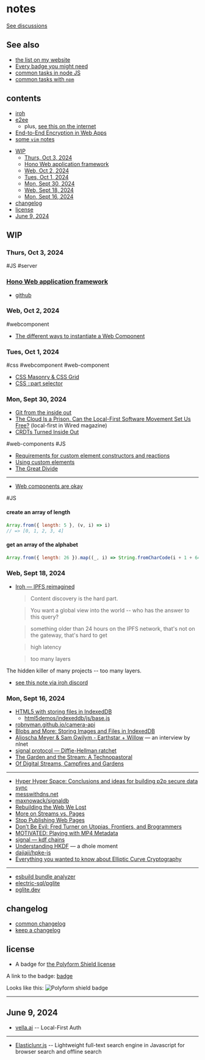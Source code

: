 # notes

[See discussions](https://github.com/nichoth/notes/discussions)

## See also

* [the list on my website](https://nichoth.com/list/)
* [Every badge you might need](https://gist.github.com/nichoth/1fb086c5bee5cd189d66e0f87d1a4825)
* [common tasks in node JS](https://gist.github.com/nichoth/35def0bf3e37fe0dd090f40bb3e43d9b)
* [common tasks with `npm`](https://gist.github.com/nichoth/1f054534a8749cefe2034a199b588948)

## contents

- [iroh](./IROH.md)
- [e2ee](./End-to-End-Encryption-in-the-Browser.mht)
  + plus, [see this on the internet](https://blog.excalidraw.com/end-to-end-encryption/)
- [End-to-End Encryption in Web Apps](https://cronokirby.com/posts/2021/06/e2e_in_the_browser/)
- [some `vim` notes](./vim.md)

<!-- toc -->

- [WIP](#wip)
  * [Thurs, Oct 3, 2024](#thurs-oct-3-2024)
  * [Hono Web application framework](#hono-web-application-framework)
  * [Web, Oct 2, 2024](#web-oct-2-2024)
  * [Tues, Oct 1, 2024](#tues-oct-1-2024)
  * [Mon, Sept 30, 2024](#mon-sept-30-2024)
  * [Web, Sept 18, 2024](#web-sept-18-2024)
  * [Mon, Sept 16, 2024](#mon-sept-16-2024)
- [changelog](#changelog)
- [license](#license)
- [June 9, 2024](#june-9-2024)

<!-- tocstop -->

## WIP

### Thurs, Oct 3, 2024

#JS #server

### [Hono Web application framework](https://hono.dev/)
  * [github](https://github.com/honojs/hono)

### Web, Oct 2, 2024

#webcomponent

* [The different ways to instantiate a Web Component](https://gomakethings.com/the-different-ways-to-instantiate-a-web-component/#inside-the-constructor)

### Tues, Oct 1, 2024

#css
#webcomponent #web-component

* [CSS Masonry & CSS Grid](https://css-tricks.com/css-masonry-css-grid/)
* [CSS ::part selector](https://developer.mozilla.org/en-US/docs/Web/CSS/::part)

### Mon, Sept 30, 2024

* [Git from the inside out](https://maryrosecook.com/blog/post/git-from-the-inside-out)
* [The Cloud Is a Prison. Can the Local-First Software Movement Set Us Free?](https://www.wired.com/story/the-cloud-is-a-prison-can-the-local-first-software-movement-set-us-free/) (local-first in Wired magazine)
* [CRDTs Turned Inside Out](https://interjectedfuture.com/crdts-turned-inside-out/)

#web-components #JS

* [Requirements for custom element constructors and reactions](https://html.spec.whatwg.org/multipage/custom-elements.html#custom-element-conformance)
* [Using custom elements](https://developer.mozilla.org/en-US/docs/Web/API/Web_components/Using_custom_elements#types_of_custom_element)
* [The Great Divide](https://css-tricks.com/the-great-divide/)

--------------

* [Web components are okay](https://nolanlawson.com/2024/09/28/web-components-are-okay/)

#JS

#### create an array of length

```js
Array.from({ length: 5 }, (v, i) => i)
// => [0, 1, 2, 3, 4]
```

#### get an array of the alphabet

```js
Array.from({ length: 26 }).map((_, i) => String.fromCharCode(i + 1 + 64))
```

### Web, Sept 18, 2024

* [Iroh — IPFS reimagined](https://youtu.be/9jR9EWZ2bO8)

  > Content discovery is the hard part.

  > You want a global view into the world -- who has the answer to this query?

  > something older than 24 hours on the IPFS network, that's not on the gateway, that's hard to get

  > high latency

  > too many layers

The hidden killer of many projects -- too many layers.


* [see this note via iroh discord](./IROH.md)


### Mon, Sept 16, 2024

* [HTML5 with storing files in IndexedDB](https://robnyman.github.io/html5demos/indexeddb/)
  - [html5demos/indexeddb/js/base.js](https://github.com/robnyman/robnyman.github.com/blob/master/html5demos/indexeddb/js/base.js)
* [robnyman.github.io/camera-api](https://robnyman.github.io/camera-api/)
* [Blobs and More: Storing Images and Files in IndexedDB](https://dzone.com/articles/blobs-and-more-storing-images)
* [Aljoscha Meyer & Sam Gwilym - Earthstar + Willow](https://nlnet.nl/project/Earthstar/interview.html) — an interview by nlnet
* [signal protocol — Diffie-Hellman ratchet](https://signal.org/docs/specifications/doubleratchet/#kdf-chains)
* [The Garden and the Stream: A Technopastoral](https://hapgood.us/2015/10/17/the-garden-and-the-stream-a-technopastoral/)
* [Of Digital Streams, Campfires and Gardens](https://tomcritchlow.com/2018/10/10/of-gardens-and-wikis/)

-----------------------------

* [Hyper Hyper Space: Conclusions and ideas for building p2p secure data sync](https://www.hyperhyperspace.org/report.html)
* [messwithdns.net](https://messwithdns.net/)
* [maxnowack/signaldb](https://github.com/maxnowack/signaldb)
* [Rebuilding the Web We Lost](https://www.anildash.com//2012/12/18/rebuilding_the_web_we_lost/)
* [More on Streams vs. Pages](https://www.anildash.com//2012/08/15/more_on_streams_vs_pages/)
* [Stop Publishing Web Pages](https://www.anildash.com//2012/08/14/stop_publishing_web_pages/)
* [Don’t Be Evil: Fred Turner on Utopias, Frontiers, and Brogrammers](https://logicmag.io/justice/fred-turner-dont-be-evil/)
* [MOTIVATED: Playing with MP4 Metadata](https://whtwnd.com/msh.bsky.social/3l42sodfdzh22)
* [signal — kdf chains](https://signal.org/docs/specifications/doubleratchet/#kdf-chains)
* [Understanding HKDF](https://soatok.blog/2021/11/17/understanding-hkdf/) — a dhole moment
* [dajiaji/hpke-js](https://github.com/dajiaji/hpke-js/tree/main)
* [Everything you wanted to know about Elliptic Curve Cryptography](https://fission.codes/blog/everything-you-wanted-to-know-about-elliptic-curve-cryptography/)

-------------

* [esbuild bundle analyzer](https://esbuild.github.io/analyze/)
* [electric-sql/pglite](https://github.com/electric-sql/pglite)
* [pglite.dev](https://pglite.dev/)

## changelog

* [common changelog](https://common-changelog.org/)
* [keep a changelog](https://keepachangelog.com/en/1.0.0/)

## license

* A badge for [the Polyform Shield license](https://polyformproject.org/licenses/shield/1.0.0/)

A link to the badge: [badge](https://github.com/nichoth/badge?tab=readme-ov-file#polyform-shield-license)

Looks like this: ![Polyform shield badge](https://nichoth.github.io/badge/polyform-shield.svg)

---------------------------

## June 9, 2024

* [vella.ai](https://vella.ai/auth/) -- Local-First Auth

----------

* [Elasticlunr.js](http://elasticlunr.com/) -- Lightweight full-text search engine in Javascript for browser search and offline search

